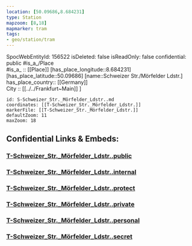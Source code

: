 ```yaml
---
location: [50.09686,8.684231] 
type: Station 
mapzoom: [8,18] 
mapmarker: tram 
tags:
- geo/station/tram
---
```

SpocWebEntityId: 156522
isDeleted: false
isReadOnly: false
confidential: public
#is_a_/Place  
#is_a_ :: [[Place]] 
[has_place_longitude::8.684231] 
[has_place_latitude::50.09686] 
[name::Schweizer Str./Mörfelder Ldstr.] 
has_place_country:: [[Germany]]  
City :: [[../../Frankfurt~Main]] ] 


```leaflet
id: S-Schweizer_Str._Mörfelder_Ldstr..md
coordinates: [[T-Schweizer_Str._Mörfelder_Ldstr.]] 
markerFile: [[T-Schweizer_Str._Mörfelder_Ldstr.]] 
defaultZoom: 11 
maxZoom: 18
```


## Confidential Links & Embeds: 

### [T-Schweizer_Str._Mörfelder_Ldstr..public](/_public/\Earth\Continent\Europe\Europe~Central\Germany\Germany~West\Hessen\counties~Hessen\Frankfurt~Main\Stations-FFM~TT-Schweizer_Str._Mörfelder_Ldstr..public.md) 

### [T-Schweizer_Str._Mörfelder_Ldstr..internal](/_internal/\Earth\Continent\Europe\Europe~Central\Germany\Germany~West\Hessen\counties~Hessen\Frankfurt~Main\Stations-FFM~TT-Schweizer_Str._Mörfelder_Ldstr..internal.md) 

### [T-Schweizer_Str._Mörfelder_Ldstr..protect](/_protect/\Earth\Continent\Europe\Europe~Central\Germany\Germany~West\Hessen\counties~Hessen\Frankfurt~Main\Stations-FFM~TT-Schweizer_Str._Mörfelder_Ldstr..protect.md) 

### [T-Schweizer_Str._Mörfelder_Ldstr..private](/_private/\Earth\Continent\Europe\Europe~Central\Germany\Germany~West\Hessen\counties~Hessen\Frankfurt~Main\Stations-FFM~TT-Schweizer_Str._Mörfelder_Ldstr..private.md) 

### [T-Schweizer_Str._Mörfelder_Ldstr..personal](/_personal/\Earth\Continent\Europe\Europe~Central\Germany\Germany~West\Hessen\counties~Hessen\Frankfurt~Main\Stations-FFM~TT-Schweizer_Str._Mörfelder_Ldstr..personal.md) 

### [T-Schweizer_Str._Mörfelder_Ldstr..secret](/_secret/\Earth\Continent\Europe\Europe~Central\Germany\Germany~West\Hessen\counties~Hessen\Frankfurt~Main\Stations-FFM~TT-Schweizer_Str._Mörfelder_Ldstr..secret.md)

